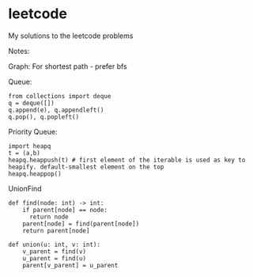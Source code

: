 # leetcode
My solutions to the leetcode problems


Notes:

Graph: 
For shortest path - prefer bfs

Queue:
```
from collections import deque
q = deque([])
q.append(e), q.appendleft()
q.pop(), q.popleft()
```

Priority Queue:
```
import heapq
t = (a,b)
heapq.heappush(t) # first element of the iterable is used as key to heapify. default-smallest element on the top
heapq.heappop()
```

UnionFind
```
def find(node: int) -> int:
	if parent[node] == node:
	  return node
	parent[node] = find(parent[node])            
	return parent[node]
        
def union(u: int, v: int):
    v_parent = find(v)
    u_parent = find(u)
    parent[v_parent] = u_parent
```
